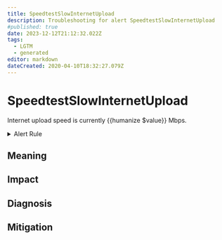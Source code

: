 ```yaml
---
title: SpeedtestSlowInternetUpload
description: Troubleshooting for alert SpeedtestSlowInternetUpload
#published: true
date: 2023-12-12T21:12:32.022Z
tags: 
  - LGTM
  - generated
editor: markdown
dateCreated: 2020-04-10T18:32:27.079Z
---
```


# SpeedtestSlowInternetUpload

Internet upload speed is currently {{humanize $value}} Mbps.

<details>
  <summary>Alert Rule</summary>

{{% rule "speedtest/nlamirault-speedtest-exporter.yml" "SpeedtestSlowInternetUpload" %}}

{{% comment %}}

```yaml
alert: SpeedtestSlowInternetUpload
expr: avg_over_time(speedtest_upload[10m]) < 20
for: 0m
labels:
    severity: warning
annotations:
    summary: SpeedTest Slow Internet Upload (instance {{ $labels.instance }})
    description: |-
        Internet upload speed is currently {{humanize $value}} Mbps.
          VALUE = {{ $value }}
          LABELS = {{ $labels }}
    runbook: https://github.com/srerun/prometheus-alerts/blob/main/content/runbooks/nlamirault-speedtest-exporter/SpeedtestSlowInternetUpload.md

```

{{% /comment %}}

</details>


## Meaning
[//]: # "Short paragraph that explains what the alert means"


## Impact
[//]: # "What could / will happen if the alert is not addressed"



## Diagnosis
[//]: # "Steps to take to identify the cause of the problem"



## Mitigation
[//]: # "The steps necessary to resolve the alert"
